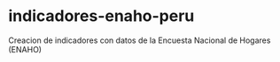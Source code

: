 # indicadores-enaho-peru
Creacion de indicadores con datos de la Encuesta Nacional de Hogares (ENAHO)
